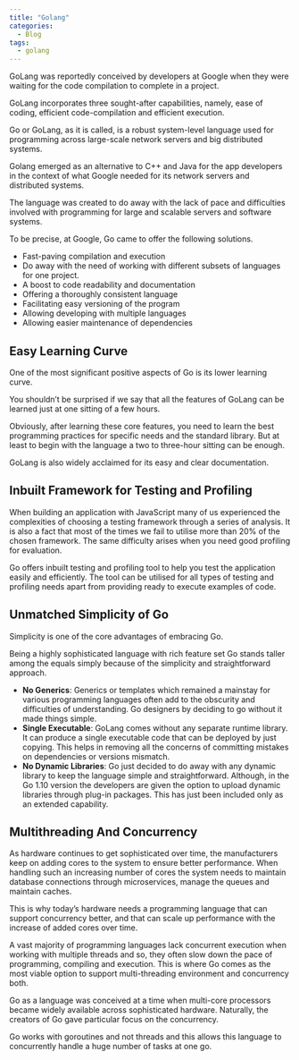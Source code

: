 ```yaml
---
title: "Golang"
categories:
  - Blog
tags:
  - golang
---
```


GoLang was reportedly conceived by developers at Google when they were waiting for the code compilation to complete in a project. 

GoLang incorporates three sought-after capabilities, namely, ease of coding, efficient code-compilation and efficient execution.

Go or GoLang, as it is called, is a robust system-level language used for programming across large-scale network servers and big distributed systems. 

Golang emerged as an alternative to C++ and Java for the app developers in the context of what Google needed for its network servers and distributed systems. 

The language was created to do away with the lack of pace and difficulties involved with programming for large and scalable servers and software systems. 

To be precise, at Google, Go came to offer the following solutions.

<ul>
<li>Fast-paving compilation and execution</li>
<li>Do away with the need of working with different subsets of languages for one project.</li>
<li>A boost to code readability and documentation</li>
<li>Offering a thoroughly consistent language</li>
<li>Facilitating easy versioning of the program</li>
<li>Allowing developing with multiple languages</li>
<li>Allowing easier maintenance of dependencies</li>

</ul>

<h2>Easy Learning Curve</h2>

One of the most significant positive aspects of Go is its lower learning curve. 

You shouldn’t be surprised if we say that all the features of GoLang can be learned just at one sitting of a few hours. 

Obviously, after learning these core features, you need to learn the best programming practices for specific needs and the standard library. But at least to begin with the language a two to three-hour sitting can be enough.

GoLang is also widely acclaimed for its easy and clear documentation.

<h2>Inbuilt Framework for Testing and Profiling</h2>

When building an application with JavaScript many of us experienced the complexities of choosing a testing framework through a series of analysis. It is also a fact that most of the times we fail to utilise more than 20% of the chosen framework. The same difficulty arises when you need good profiling for evaluation.

Go offers inbuilt testing and profiling tool to help you test the application easily and efficiently. The tool can be utilised for all types of testing and profiling needs apart from providing ready to execute examples of code.

<h2>Unmatched Simplicity of Go</h2>

Simplicity is one of the core advantages of embracing Go. 

Being a highly sophisticated language with rich feature set Go stands taller among the equals simply because of the simplicity and straightforward approach.
<ul>
<li><b>No Generics</b>: Generics or templates which remained a mainstay for various programming languages often add to the obscurity and difficulties of understanding. Go designers by deciding to go without it made things simple.</li>
<li><b>Single Executable</b>: GoLang comes without any separate runtime library. It can produce a single executable code that can be deployed by just copying. This helps in removing all the concerns of committing mistakes on dependencies or versions mismatch.</li>
<li><b>No Dynamic Libraries</b>: Go just decided to do away with any dynamic library to keep the language simple and straightforward. Although, in the Go 1.10 version the developers are given the option to upload dynamic libraries through plug-in packages. This has just been included only as an extended capability.</li>
	
</ul>

<h2>Multithreading And Concurrency</h2>

As hardware continues to get sophisticated over time, the manufacturers keep on adding cores to the system to ensure better performance. When handling such an increasing number of cores the system needs to maintain database connections through microservices, manage the queues and maintain caches. 

This is why today’s hardware needs a programming language that can support concurrency better, and that can scale up performance with the increase of added cores over time.

A vast majority of programming languages lack concurrent execution when working with multiple threads and so, they often slow down the pace of programming, compiling and execution. This is where Go comes as the most viable option to support multi-threading environment and concurrency both.

Go as a language was conceived at a time when multi-core processors became widely available across sophisticated hardware. Naturally, the creators of Go gave particular focus on the concurrency. 

Go works with goroutines and not threads and this allows this language to concurrently handle a huge number of tasks at one go.